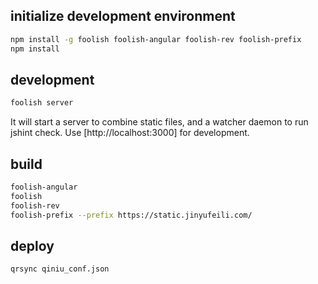 ## initialize development environment

```bash
npm install -g foolish foolish-angular foolish-rev foolish-prefix
npm install
```

## development

```bash
foolish server
```

It will start a server to combine static files, and a watcher daemon to run jshint check. Use [http://localhost:3000] for development.

## build

```bash
foolish-angular
foolish
foolish-rev
foolish-prefix --prefix https://static.jinyufeili.com/
```

## deploy

```bash
qrsync qiniu_conf.json
```
